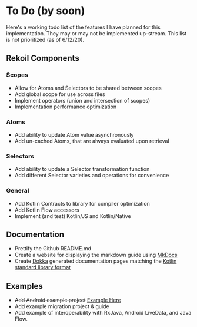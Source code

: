 # To Do (by soon)

Here's a working todo list of the features I have planned for this implementation. They may or may not be implemented up-stream.
This list is not prioritized (as of 6/12/20).

## Rekoil Components

### Scopes
* Allow for Atoms and Selectors to be shared between scopes
* Add global scope for use across files
* Implement operators (union and intersection of scopes)
* Implementation performance optimization

### Atoms
* Add ability to update Atom value asynchronously
* Add un-cached Atoms, that are always evaluated upon retrieval

### Selectors
* Add ability to update a Selector transformation function
* Add different Selector varieties and operations for convenience

### General
* Add Kotlin Contracts to library for compiler optimization
* Add Kotlin Flow accessors
* Implement (and test) Kotlin/JS and Kotlin/Native

## Documentation
* Prettify the Github README.md
* Create a website for displaying the markdown guide using [MkDocs](https://squidfunk.github.io/mkdocs-material/getting-started/#installation)
* Create [Dokka](https://github.com/Kotlin/dokka) generated documentation pages matching the [Kotlin standard library format](https://kotlin.github.io/kotlinx.coroutines/)

## Examples
* ~~Add Android example project~~ [Example Here]()
* Add example migration project & guide
* Add example of interoperability with RxJava, Android LiveData, and Java Flow.